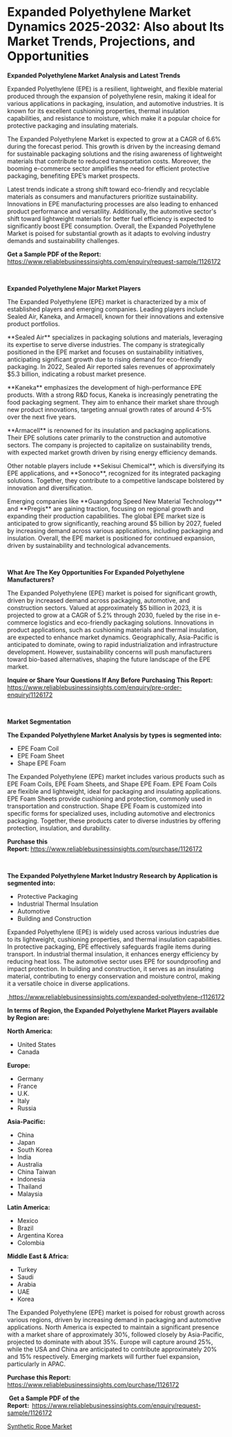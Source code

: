 <p><h1>Expanded Polyethylene Market Dynamics 2025-2032: Also about Its Market Trends, Projections, and Opportunities</h1></p><p><strong>Expanded Polyethylene Market Analysis and Latest Trends</strong></p>
<p><p>Expanded Polyethylene (EPE) is a resilient, lightweight, and flexible material produced through the expansion of polyethylene resin, making it ideal for various applications in packaging, insulation, and automotive industries. It is known for its excellent cushioning properties, thermal insulation capabilities, and resistance to moisture, which make it a popular choice for protective packaging and insulating materials.</p><p>The Expanded Polyethylene Market is expected to grow at a CAGR of 6.6% during the forecast period. This growth is driven by the increasing demand for sustainable packaging solutions and the rising awareness of lightweight materials that contribute to reduced transportation costs. Moreover, the booming e-commerce sector amplifies the need for efficient protective packaging, benefiting EPE’s market prospects. </p><p>Latest trends indicate a strong shift toward eco-friendly and recyclable materials as consumers and manufacturers prioritize sustainability. Innovations in EPE manufacturing processes are also leading to enhanced product performance and versatility. Additionally, the automotive sector's shift toward lightweight materials for better fuel efficiency is expected to significantly boost EPE consumption. Overall, the Expanded Polyethylene Market is poised for substantial growth as it adapts to evolving industry demands and sustainability challenges.</p></p>
<p><strong>Get a Sample PDF of the Report:&nbsp;</strong> <a href="https://www.reliablebusinessinsights.com/enquiry/request-sample/1126172?utm_campaign=2809&utm_medium=2&utm_source=Github&utm_content=ia&utm_term=02042025&utm_id=expanded-polyethylene">https://www.reliablebusinessinsights.com/enquiry/request-sample/1126172</a></p>
<p>&nbsp;</p>
<p><strong>Expanded Polyethylene Major Market Players</strong></p>
<p><p>The Expanded Polyethylene (EPE) market is characterized by a mix of established players and emerging companies. Leading players include Sealed Air, Kaneka, and Armacell, known for their innovations and extensive product portfolios.</p><p>**Sealed Air** specializes in packaging solutions and materials, leveraging its expertise to serve diverse industries. The company is strategically positioned in the EPE market and focuses on sustainability initiatives, anticipating significant growth due to rising demand for eco-friendly packaging. In 2022, Sealed Air reported sales revenues of approximately $5.3 billion, indicating a robust market presence.</p><p>**Kaneka** emphasizes the development of high-performance EPE products. With a strong R&D focus, Kaneka is increasingly penetrating the food packaging segment. They aim to enhance their market share through new product innovations, targeting annual growth rates of around 4-5% over the next five years.</p><p>**Armacell** is renowned for its insulation and packaging applications. Their EPE solutions cater primarily to the construction and automotive sectors. The company is projected to capitalize on sustainability trends, with expected market growth driven by rising energy efficiency demands.</p><p>Other notable players include **Sekisui Chemical**, which is diversifying its EPE applications, and **Sonoco**, recognized for its integrated packaging solutions. Together, they contribute to a competitive landscape bolstered by innovation and diversification.</p><p>Emerging companies like **Guangdong Speed New Material Technology** and **Pregis** are gaining traction, focusing on regional growth and expanding their production capabilities. The global EPE market size is anticipated to grow significantly, reaching around $5 billion by 2027, fueled by increasing demand across various applications, including packaging and insulation. Overall, the EPE market is positioned for continued expansion, driven by sustainability and technological advancements.</p></p>
<p>&nbsp;</p>
<p><strong>What Are The Key Opportunities For Expanded Polyethylene Manufacturers?</strong></p>
<p><p>The Expanded Polyethylene (EPE) market is poised for significant growth, driven by increased demand across packaging, automotive, and construction sectors. Valued at approximately $5 billion in 2023, it is projected to grow at a CAGR of 5.2% through 2030, fueled by the rise in e-commerce logistics and eco-friendly packaging solutions. Innovations in product applications, such as cushioning materials and thermal insulation, are expected to enhance market dynamics. Geographically, Asia-Pacific is anticipated to dominate, owing to rapid industrialization and infrastructure development. However, sustainability concerns will push manufacturers toward bio-based alternatives, shaping the future landscape of the EPE market.</p></p>
<p><strong>Inquire or Share Your Questions If Any Before Purchasing This Report:</strong> <a href="https://www.reliablebusinessinsights.com/enquiry/pre-order-enquiry/1126172?utm_campaign=2809&utm_medium=2&utm_source=Github&utm_content=ia&utm_term=02042025&utm_id=expanded-polyethylene">https://www.reliablebusinessinsights.com/enquiry/pre-order-enquiry/1126172</a></p>
<p>&nbsp;</p>
<p><strong>Market Segmentation</strong></p>
<p><strong>The Expanded Polyethylene Market Analysis by types is segmented into:</strong></p>
<p><ul><li>EPE Foam Coil</li><li>EPE Foam Sheet</li><li>Shape EPE Foam</li></ul></p>
<p><p>The Expanded Polyethylene (EPE) market includes various products such as EPE Foam Coils, EPE Foam Sheets, and Shape EPE Foam. EPE Foam Coils are flexible and lightweight, ideal for packaging and insulating applications. EPE Foam Sheets provide cushioning and protection, commonly used in transportation and construction. Shape EPE Foam is customized into specific forms for specialized uses, including automotive and electronics packaging. Together, these products cater to diverse industries by offering protection, insulation, and durability.</p></p>
<p><strong>Purchase this Report:&nbsp;</strong><a href="https://www.reliablebusinessinsights.com/purchase/1126172?utm_campaign=2809&utm_medium=2&utm_source=Github&utm_content=ia&utm_term=02042025&utm_id=expanded-polyethylene">https://www.reliablebusinessinsights.com/purchase/1126172</a></p>
<p>&nbsp;</p>
<p><strong>The Expanded Polyethylene Market Industry Research by Application is segmented into:</strong></p>
<p><ul><li>Protective Packaging</li><li>Industrial Thermal Insulation</li><li>Automotive</li><li>Building and Construction</li></ul></p>
<p><p>Expanded Polyethylene (EPE) is widely used across various industries due to its lightweight, cushioning properties, and thermal insulation capabilities. In protective packaging, EPE effectively safeguards fragile items during transport. In industrial thermal insulation, it enhances energy efficiency by reducing heat loss. The automotive sector uses EPE for soundproofing and impact protection. In building and construction, it serves as an insulating material, contributing to energy conservation and moisture control, making it a versatile choice in diverse applications.</p></p>
<p><a href="https://www.reliablebusinessinsights.com/expanded-polyethylene-r1126172?utm_campaign=2809&utm_medium=2&utm_source=Github&utm_content=ia&utm_term=02042025&utm_id=expanded-polyethylene">&nbsp;https://www.reliablebusinessinsights.com/expanded-polyethylene-r1126172</a></p>
<p><strong>In terms of Region, the Expanded Polyethylene Market Players available by Region are:</strong></p>
<p>
    <p> <strong> North America: </strong>
        <ul>
            <li>United States</li>
            <li>Canada</li>
        </ul>
        </p> 
    <p> <strong> Europe: </strong>
        <ul>
            <li>Germany</li>
            <li>France</li>
            <li>U.K.</li>
            <li>Italy</li>
            <li>Russia</li>
        </ul>
        </p> 
    <p> <strong> Asia-Pacific: </strong>
        <ul>
            <li>China</li>
            <li>Japan</li>
            <li>South Korea</li>
            <li>India</li>
            <li>Australia</li>
            <li>China Taiwan</li>
            <li>Indonesia</li>
            <li>Thailand</li>
            <li>Malaysia</li>
        </ul>
        </p> 
    <p> <strong> Latin America: </strong>
        <ul>
            <li>Mexico</li>
            <li>Brazil</li>
            <li>Argentina Korea</li>
            <li>Colombia</li>
        </ul>
        </p> 
    <p> <strong> Middle East & Africa: </strong>
        <ul>
            <li>Turkey</li>
            <li>Saudi</li>
            <li>Arabia</li>
            <li>UAE</li>
            <li>Korea</li>
        </ul>
    </p>
    </p>
<p><p>The Expanded Polyethylene (EPE) market is poised for robust growth across various regions, driven by increasing demand in packaging and automotive applications. North America is expected to maintain a significant presence with a market share of approximately 30%, followed closely by Asia-Pacific, projected to dominate with about 35%. Europe will capture around 25%, while the USA and China are anticipated to contribute approximately 20% and 15% respectively. Emerging markets will further fuel expansion, particularly in APAC.</p></p>
<p><strong>Purchase this Report: </strong><a href="https://www.reliablebusinessinsights.com/purchase/1126172?utm_campaign=2809&utm_medium=2&utm_source=Github&utm_content=ia&utm_term=02042025&utm_id=expanded-polyethylene">https://www.reliablebusinessinsights.com/purchase/1126172</a></p>
<p>&nbsp;<strong>Get a Sample PDF of the Report:&nbsp;&nbsp;</strong><a href="https://www.reliablebusinessinsights.com/enquiry/request-sample/1126172?utm_campaign=2809&utm_medium=2&utm_source=Github&utm_content=ia&utm_term=02042025&utm_id=expanded-polyethylene">https://www.reliablebusinessinsights.com/enquiry/request-sample/1126172</a></p>
<p><strong></strong></p>
<p><p><a href="https://github.com/vjorelaclliv/Market-Research-Report-List-1/blob/main/synthetic-rope-market.md?utm_campaign=2809&utm_medium=2&utm_source=Github&utm_content=ia&utm_term=02042025&utm_id=expanded-polyethylene">Synthetic Rope Market</a></p></p>
